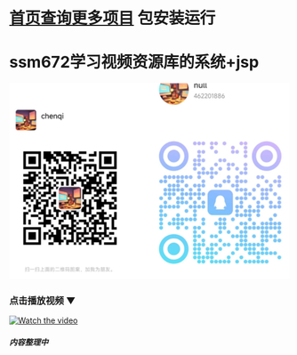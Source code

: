 # [首页查询更多项目](https://github.com/GraduationProject-ssm) 包安装运行


# ssm672学习视频资源库的系统+jsp

![picture](https://raw.githubusercontent.com/GraduationProject-springboot/.github/main/img/wx.png)

### 点击播放视频 ▼
[![Watch the video](https://i.sstatic.net/Vp2cE.png)](https://www.bilibili.com/video/BV1Tm8QeZE4a?p=70)


#####   内容整理中  











